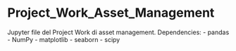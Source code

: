 # Project_Work_Asset_Management
Jupyter file del Project Work di asset management.
Dependencies: - pandas
              - NumPy
              - matplotlib
              - seaborn
              - scipy

